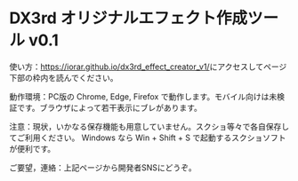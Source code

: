 # DX3rd オリジナルエフェクト作成ツール v0.1

使い方：<https://iorar.github.io/dx3rd_effect_creator_v1/>にアクセスしてページ下部の枠内を読んでください。

動作環境：PC版の Chrome, Edge, Firefox で動作します。モバイル向けは未検証です。ブラウザによって若干表示にブレがあります。

注意：現状，いかなる保存機能も用意していません。スクショ等々で各自保存してご利用ください。
Windows なら Win + Shift + S で起動するスクショソフトが便利です。

ご要望，連絡：上記ページから開発者SNSにどうぞ。
